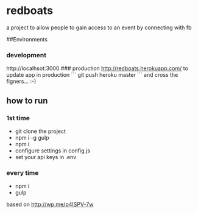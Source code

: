 # redboats
a project to allow people to gain access to an event by connecting with fb

##Environments
### development
http://localhsot:3000
### production
http://redboats.herokuapp.com/
to update app in production
´´´
git push heroku master
´´´
and cross the figners... :-)

## how to run
### 1st time
* git clone the project
* npm i -g gulp
* npm i
* configure settings in config.js
* set your api keys in .env

### every time
* npm i
* gulp


based on http://wp.me/p4ISPV-7w
